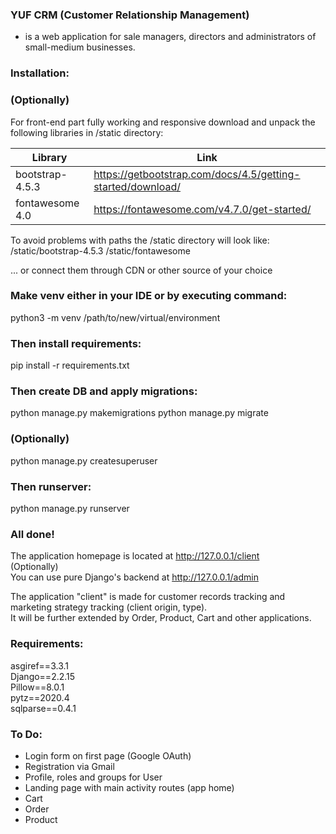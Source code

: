 ### YUF CRM (Customer Relationship Management)   
- is a web application for sale managers, directors and administrators of small-medium businesses.

### Installation:

### (Optionally)
For front-end part fully working and responsive download and unpack the following libraries in /static directory:

Library | Link
------------ | -------------
bootstrap-4.5.3 | https://getbootstrap.com/docs/4.5/getting-started/download/
fontawesome 4.0 | https://fontawesome.com/v4.7.0/get-started/

To avoid problems with paths the /static directory will look like:
/static/bootstrap-4.5.3
/static/fontawesome

... or connect them through CDN or other source of your choice

### Make venv either in your IDE or by executing command:
python3 -m venv /path/to/new/virtual/environment

### Then install requirements:
pip install -r requirements.txt

### Then create DB and apply migrations:
python manage.py makemigrations
python manage.py migrate

### (Optionally)
python manage.py createsuperuser

### Then runserver:
python manage.py runserver

### All done!
The application homepage is located at http://127.0.0.1/client  
(Optionally)  
You can use pure Django's backend at http://127.0.0.1/admin

The application "client" is made for customer records tracking and marketing strategy tracking (client origin, type).  
It will be further extended by Order, Product, Cart and other applications. 


### Requirements:

asgiref==3.3.1  
Django==2.2.15  
Pillow==8.0.1  
pytz==2020.4  
sqlparse==0.4.1

### To Do:

- Login form on first page (Google OAuth)
- Registration via Gmail
- Profile, roles and groups for User
- Landing page with main activity routes (app home)
- Cart
- Order
- Product

